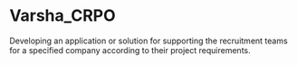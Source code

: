 # Varsha_CRPO
Developing an application or solution for supporting the recruitment teams for a specified company according to their project requirements. 
